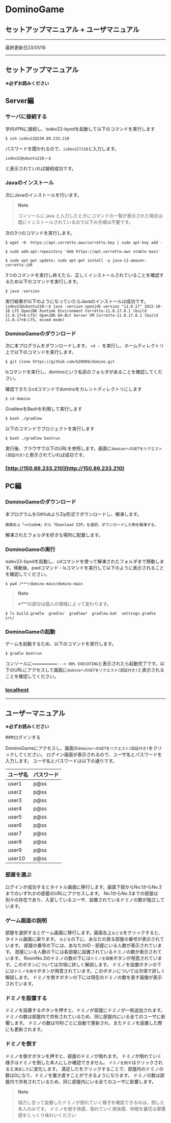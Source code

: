 # DominoGame
## セットアップマニュアル + ユーザマニュアル
---

最終更新日23/01/16

---

## セットアップマニュアル
**※必ずお読みください**

## Server編

### サーバに接続する
学内VPNに接続し、isdev22-byodを起動して以下のコマンドを実行します

`
$ ssh isdev22@150.89.233.210
`

パスワードを聞かれるので、`isDev22?210`と入力します。

`
isdev22@ubuntu210:~$
`

と表示されていれば接続成功です。

### Javaのインストール

次にJavaのインストールを行います。

> **Note**
> 
> コンソールに java と入力したときにコマンドの一覧が表示された場合は既にインストールされているので以下の手順は不要です。
> 

次の3つのコマンドを実行します。

`
$ wget -O- https://apt.corretto.aws/corretto.key | sudo apt-key add -
`

`
$ sudo add-apt-repository 'deb https://apt.corretto.aws stable main'
`

`
$ sudo apt-get update; sudo apt-get install -y java-11-amazon-corretto-jdk
`

3つのコマンドを実行し終えたら、正しくインストールされていることを確認するため以下のコマンドを実行します。

`
$ java -version
`

実行結果が以下のようになっていたらJavaのインストールは成功です。
`
isdev22@ubuntu210:~$ java -version
openjdk version "11.0.17" 2022-10-18 LTS
OpenJDK Runtime Environment Corretto-11.0.17.8.1 (build 11.0.17+8-LTS)
OpenJDK 64-Bit Server VM Corretto-11.0.17.8.1 (build 11.0.17+8-LTS, mixed mode)
`

### DominoGameのダウンロード

次に本プログラムをダウンロードします。
`cd ~ `を実行し、ホームディレクトリ上で以下のコマンドを実行します。

`
$ git clone https://github.com/b20089/domino.git
`

lsコマンドを実行し、dominoという名前のフォルダがあることを確認してください。

確認できたらcdコマンドでdominoをカレントディレクトリにします

`
$ cd domino
`

GradlewをBashを利用して実行します

`
$ bash ./gradlew
`

以下のコマンドでプロジェクトを実行します

`
$ bash ./gradlew bootrun
`

実行後、ブラウザで以下のURLを参照します。画面に`dominoへのGETをリクエスト(認証付き)`と表示されていれば成功です。

### [http://150.89.233.210](http://150.89.233.210)

## PC編

### DominoGameのダウンロード
本プログラムをGitHubよりZip形式でダウンロードし、解凍します。

`
画面右上「<>Code▼」から「Download ZIP」を選択、ダウンロードした物を解凍する。
`

解凍されたフォルダを好きな場所に配置します。

### DominoGameの実行

isdev22-byodを起動し、cdコマンドを使って解凍されたフォルダまで移動します。移動後、pwdコマンド・lsコマンドを実行して以下のように表示されることを確認してください。

`
$ pwd
/***/domino-main/domino-main
`

> **Note**
> 
> ※***の部分は個人の環境によって変わります。
> 


`
$ ls
build.gradle  gradle/  gradlew*  gradlew.bat  settings.gradle  src/
`

### DominoGameの起動

ゲームを起動するため、以下のコマンドを実行します。

`
$ gradle bootrun
`

コンソールに`<==========---> 80% EXECUTING`と表示されたら起動完了です。以下のURLにアクセスして画面に`dominoへのGETをリクエスト(認証付き)`と表示されることを確認してください。

### [localhost](http://localhost)

---

## ユーザーマニュアル
**※必ずお読みください**

###ログインする

DominoGameにアクセスし、画面の`dominoへのGETをリクエスト(認証付き)`をクリックしてください。
ログイン画面が表示されるので、ユーザ名とパスワードを入力します。
ユーザ名とパスワードは以下の通りです。

| ユーザ名 | パスワード |
| --- | --- |
| user1 | p@ss |
| user2 | p@ss |
| user3 | p@ss |
| user4 | p@ss |
| user5 | p@ss |
| user6 | p@ss |
| user7 | p@ss | 
| user8 | p@ss |
| user9 | p@ss |
| user10 | p@ss |

### 部屋を選ぶ

ログインが成功するとタイトル画面に移行します。画面下部からNo.1からNo.3までのいずれかの部屋のURLにアクセスします。
No.1からNo.3までの部屋は別々の存在であり、入室しているユーザ、設置されているドミノの数が独立しています。

### ゲーム画面の説明

部屋を選択するとゲーム画面に移行します。画面左上`もどる`をクリックすると、タイトル画面に戻ります。
`もどる`の下に、あなたの居る部屋の番号が表示されています。
部屋の番号の下には、あなたのID・部屋にいる人数が表示されています。
部屋にいる人数の下には各部屋に設置されているドミノの数が表示されています。
RoomNo.3のドミノの数の下には`ドミノを設置`ボタンが用意されています。このボタンについては次項に詳しく解説します。
ドミノを設置ボタンの下には`ドミノを倒す`ボタンが用意されています。このボタンについては次項で詳しく解説します。
ドミノを倒すボタンの下には現在のドミノの数を表す画像が表示されています。

### ドミノを設置する

ドミノを設置するボタンを押すと、ドミノが部屋にドミノが一枚追加されます。
ドミノの数は部屋内で共有されているため、同じ部屋内にいる全てのユーザに影響します。
ドミノの数は10秒ごとに自動で更新され、またドミノを設置した際にも更新されます。

### ドミノを倒す

ドミノを倒すボタンを押すと、部屋のドミノが倒れます。
ドミノが倒れていく様子はドミノを倒した本人にしか確認できません。
`ドミノを倒す`はクリックされると`満足した`に変化します。
満足したをクリックすることで、部屋内のドミノの数は0になり、ドミノを置き直すことができるようになります。
ドミノの数は部屋内で共有されているため、同じ部屋内にいる全てのユーザに影響します。
> **Note**
> 
> 協力し合って設置したドミノが倒れていく様子を確認できるのは、倒した本人のみです。
> ドミノを倒す快感、倒れていく爽快感、仲間を裏切る罪悪感をじっくり味わいください
> 